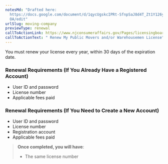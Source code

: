 ```yaml
---
notesMd: "Drafted here:
  https://docs.google.com/document/d/1qycUgskcIPRt-SfnpSaJ8d4T_Zt1Y126yJ1mQMhcJ\
  OA/edit"
urlSlug: moving-company
previewType: renewal
callToActionLink: https://www.njconsumeraffairs.gov/Pages/licensingboards.aspx
callToActionText: " Renew My Public Movers and/or Warehousemen License"
---
```

You must renew your license every year, within 30 days of the expiration date. 

### Renewal Requirements (If You Already Have a Registered Account)
- User ID and password
- License number
- Applicable fees paid

### Renewal Requirements (If You Need to Create a New Account)
- User ID and password
- License number
- Registration account
- Applicable fees paid

> **Once completed, you will have**:
>
> - The same license number

